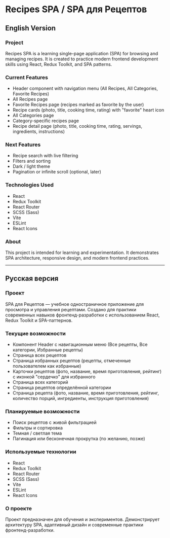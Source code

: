 
# Recipes SPA / SPA для Рецептов

## English Version

### Project

Recipes SPA is a learning single-page application (SPA) for browsing and managing recipes.
It is created to practice modern frontend development skills using React, Redux Toolkit, and SPA patterns.

### Current Features

* Header component with navigation menu (All Recipes, All Categories, Favorite Recipes)
* All Recipes page
* Favorite Recipes page (recipes marked as favorite by the user)
* Recipe cards (photo, title, cooking time, rating) with "favorite" heart icon
* All Categories page
* Category-specific recipes page
* Recipe detail page (photo, title, cooking time, rating, servings, ingredients, instructions)

### Next Features

* Recipe search with live filtering
* Filters and sorting
* Dark / light theme
* Pagination or infinite scroll (optional, later)

### Technologies Used

* React
* Redux Toolkit
* React Router
* SCSS (Sass)
* Vite
* ESLint
* React Icons

### About

This project is intended for learning and experimentation.
It demonstrates SPA architecture, responsive design, and modern frontend practices.

---

## Русская версия

### Проект

SPA для Рецептов — учебное одностраничное приложение для просмотра и управления рецептами.
Создано для практики современных навыков фронтенд-разработки с использованием React, Redux Toolkit и SPA-паттернов.

### Текущие возможности

* Компонент Header с навигационным меню (Все рецепты, Все категории, Избранные рецепты)
* Страница всех рецептов
* Страница избранных рецептов (рецепты, отмеченные пользователем как избранные)
* Карточки рецептов (фото, название, время приготовления, рейтинг) с иконкой "сердечко" для избранного
* Страница всех категорий
* Страница рецептов определённой категории
* Страница рецепта (фото, название, время приготовления, рейтинг, количество порций, ингредиенты, инструкция приготовления)

### Планируемые возможности

* Поиск рецептов с живой фильтрацией
* Фильтры и сортировка
* Темная / светлая тема
* Пагинация или бесконечная прокрутка (по желанию, позже)

### Используемые технологии

* React
* Redux Toolkit
* React Router
* SCSS (Sass)
* Vite
* ESLint
* React Icons

### О проекте

Проект предназначен для обучения и экспериментов.
Демонстрирует архитектуру SPA, адаптивный дизайн и современные практики фронтенд-разработки.